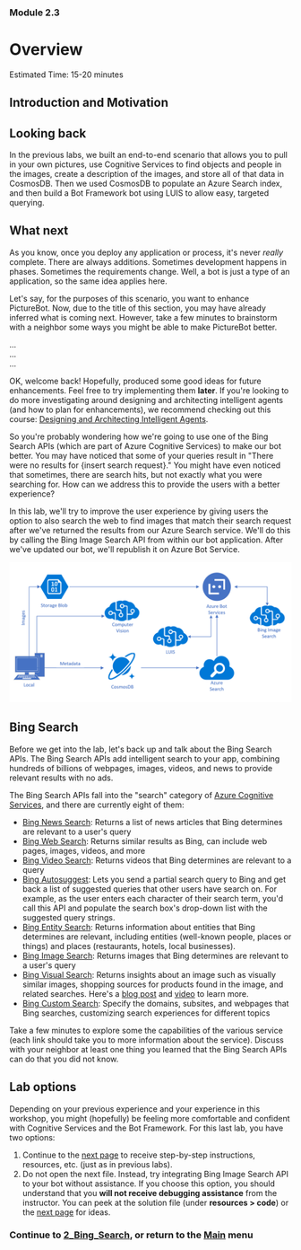 ### Module 2.3

# Overview

Estimated Time: 15-20 minutes

## Introduction and Motivation

## Looking back

In the previous labs, we built an end-to-end scenario that allows you to pull in your own pictures, use Cognitive Services to find objects and people in the images, create a description of the images, and store all of that data in CosmosDB. Then we used CosmosDB to populate an Azure Search index, and then build a Bot Framework bot using LUIS to allow easy, targeted querying.

## What next

As you know, once you deploy any application or process, it's never *really* complete. There are always additions. Sometimes development happens in phases. Sometimes the requirements change. Well, a bot is just a type of an application, so the same idea applies here.  

Let's say, for the purposes of this scenario, you want to enhance PictureBot. Now, due to the title of this section, you may have already inferred what is coming next. However, take a few minutes to brainstorm with a neighbor some ways you might be able to make PictureBot better.  

...  
...  
...  

OK, welcome back! Hopefully, produced some good ideas for future enhancements. Feel free to try implementing them **later**. If you're looking to do more investigating around designing and architecting intelligent agents (and how to plan for enhancements), we recommend checking out this course: [Designing and Architecting Intelligent Agents](https://aka.ms/daaia).  

So you're probably wondering how we're going to use one of the Bing Search APIs (which are part of Azure Cognitive Services) to make our bot better. You may have noticed that some of your queries result in "There were no results for {insert search request}." You might have even noticed that sometimes, there are search hits, but not exactly what you were searching for. How can we address this to provide the users with a better experience?  

In this lab, we'll try to improve the user experience by giving users the option to also search the web to find images that match their search request after we've returned the results from our Azure Search service. We'll do this by calling the Bing Image Search API from within our bot application. After we've updated our bot, we'll republish it on Azure Bot Service.  

![Architecture Diagram Phase 2](./resources/assets/AI_Immersion_Arch_Bing.png)

## Bing Search

Before we get into the lab, let's back up and talk about the Bing Search APIs. The Bing Search APIs add intelligent search to your app, combining hundreds of billions of webpages, images, videos, and news to provide relevant results with no ads.  

The Bing Search APIs fall into the "search" category of [Azure Cognitive Services](https://docs.microsoft.com/en-us/azure/cognitive-services/), and there are currently eight of them:  

* [Bing News Search](https://docs.microsoft.com/en-us/azure/cognitive-services/bing-news-search/search-the-web): Returns a list of news articles that Bing determines are relevant to a user's query
* [Bing Web Search](https://docs.microsoft.com/en-us/azure/cognitive-services/bing-web-search/overview): Returns similar results as Bing, can include web pages, images, videos, and more
* [Bing Video Search](https://docs.microsoft.com/en-us/azure/cognitive-services/Bing-Video-Search/search-the-web): Returns videos that Bing determines are relevant to a query
* [Bing Autosuggest](https://docs.microsoft.com/en-us/azure/cognitive-services/Bing-Autosuggest/get-suggested-search-terms): Lets you send a partial search query to Bing and get back a list of suggested queries that other users have search on. For example, as the user enters each character of their search term, you'd call this API and populate the search box's drop-down list with the suggested query strings.
* [Bing Entity Search](https://docs.microsoft.com/en-us/azure/cognitive-services/bing-entities-search/search-the-web): Returns information about entities that Bing determines are relevant, including entities (well-known people, places or things) and places (restaurants, hotels, local businesses).
* [Bing Image Search](https://docs.microsoft.com/en-us/azure/cognitive-services/bing-image-search/overview): Returns images that Bing determines are relevant to a user's query
* [Bing Visual Search](https://docs.microsoft.com/en-us/azure/cognitive-services/bing-visual-search/overview): Returns insights about an image such as visually similar images, shopping sources for products found in the image, and related searches. Here's a [blog post](https://azure.microsoft.com/en-us/blog/bing-visual-search-and-entity-search-apis-for-video-apps/) and [video](https://www.youtube.com/watch?time_continue=1&v=fj1BX2INbZE) to learn more.
* [Bing Custom Search](https://docs.microsoft.com/en-us/azure/cognitive-services/bing-custom-search/overview): Specify the domains, subsites, and webpages that Bing searches, customizing search experiences for different topics  

Take a few minutes to explore some the capabilities of the various service (each link should take you to more information about the service). Discuss with your neighbor at least one thing you learned that the Bing Search APIs can do that you did not know.  

## Lab options  

Depending on your previous experience and your experience in this workshop, you might (hopefully) be feeling more comfortable and confident with Cognitive Services and the Bot Framework. For this last lab, you have two options:

1. Continue to the [next page](./2_Bing_Search.md) to receive step-by-step instructions, resources, etc. (just as in previous labs).
2. Do not open the next file. Instead, try integrating Bing Image Search API to your bot without assistance. If you choose this option, you should understand that you **will not receive debugging assistance** from the instructor. You can peek at the solution file (under **resources > code**) or the [next page](./2_Bing_Search.md) for ideas.  

### Continue to [2_Bing_Search](./2_Bing_Search.md), or return to the [Main](../../README.md) menu